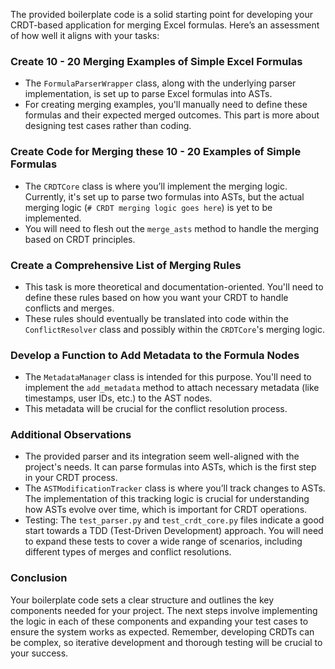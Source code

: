 The provided boilerplate code is a solid starting point for developing your CRDT-based application for merging Excel formulas. Here’s an assessment of how well it aligns with your tasks:

### Create 10 - 20 Merging Examples of Simple Excel Formulas

- The `FormulaParserWrapper` class, along with the underlying parser implementation, is set up to parse Excel formulas into ASTs. 
- For creating merging examples, you'll manually need to define these formulas and their expected merged outcomes. This part is more about designing test cases rather than coding.

### Create Code for Merging these 10 - 20 Examples of Simple Formulas

- The `CRDTCore` class is where you’ll implement the merging logic. Currently, it's set up to parse two formulas into ASTs, but the actual merging logic (`# CRDT merging logic goes here`) is yet to be implemented.
- You will need to flesh out the `merge_asts` method to handle the merging based on CRDT principles.

### Create a Comprehensive List of Merging Rules

- This task is more theoretical and documentation-oriented. You'll need to define these rules based on how you want your CRDT to handle conflicts and merges. 
- These rules should eventually be translated into code within the `ConflictResolver` class and possibly within the `CRDTCore`'s merging logic.

### Develop a Function to Add Metadata to the Formula Nodes

- The `MetadataManager` class is intended for this purpose. You'll need to implement the `add_metadata` method to attach necessary metadata (like timestamps, user IDs, etc.) to the AST nodes.
- This metadata will be crucial for the conflict resolution process.

### Additional Observations

- The provided parser and its integration seem well-aligned with the project's needs. It can parse formulas into ASTs, which is the first step in your CRDT process.
- The `ASTModificationTracker` class is where you’ll track changes to ASTs. The implementation of this tracking logic is crucial for understanding how ASTs evolve over time, which is important for CRDT operations.
- Testing: The `test_parser.py` and `test_crdt_core.py` files indicate a good start towards a TDD (Test-Driven Development) approach. You will need to expand these tests to cover a wide range of scenarios, including different types of merges and conflict resolutions.

### Conclusion

Your boilerplate code sets a clear structure and outlines the key components needed for your project. The next steps involve implementing the logic in each of these components and expanding your test cases to ensure the system works as expected. Remember, developing CRDTs can be complex, so iterative development and thorough testing will be crucial to your success.
